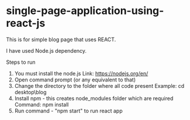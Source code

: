 # single-page-application-using-react-js



This is for simple blog page that uses REACT.

I have used Node.js dependency.

Steps to run

1. You must install the node.js
   Link: https://nodejs.org/en/
2. Open command prompt (or any equivalent to that)
3. Change the directory to the folder where all code present
  Example: cd desktop\blog
4. Install npm - this creates node_modules folder which are required
  Command: npm install
5. Run command - "npm start" to run react app
